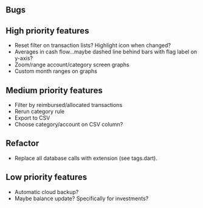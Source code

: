 ## Bugs

## High priority features
- Reset filter on transaction lists? Highlight icon when changed?
- Averages in cash flow...maybe dashed line behind bars with flag label on y-axis?
- Zoom/range account/category screen graphs
- Custom month ranges on graphs


## Medium priority features
- Filter by reimbursed/allocated transactions
- Rerun category rule
- Export to CSV
- Choose category/account on CSV column?


## Refactor
- Replace all database calls with extension (see tags.dart).


## Low priority features
- Automatic cloud backup?
- Maybe balance update? Specifically for investments?
